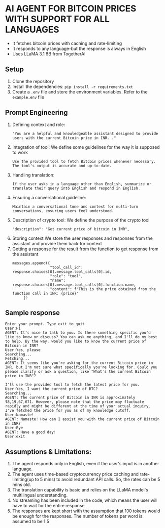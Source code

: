 # AI AGENT FOR BITCOIN PRICES WITH SUPPORT FOR ALL LANGUAGES
- It fetches bitcoin prices with caching and rate-limiting
- It responds to any language-but the response is always in English
- Uses LLaMA 3.1 8B from TogetherAI

## Setup
1. Clone the repository
2. Install the dependencies: `pip install -r requirements.txt`
3. Create a `.env` file and store the environment variables. Refer to the `example.env` file

## Prompt Engineering
1. Defining context and role:
   ```
   "You are a helpful and knowledgeable assistant designed to provide users with the current Bitcoin price in INR. ."
   ```
2. Integration of tool: We define some guidelines for the way it is supposed to work
   ```
   Use the provided tool to fetch Bitcoin prices whenever necessary. The tool's output is accurate and up-to-date.
   ```
3. Handling translation:
   ```
   If the user asks in a language other than English, summarize or translate their query into English and respond in English.
   ```
4. Ensuring a conversational guideline:
   ```
   Maintain a conversational tone and context for multi-turn conversations, ensuring users feel understood.
   ```
5. Description of crypto tool: We define the purpose of the crypto tool
   ```
   "description": "Get current price of bitcoin in INR",
   ```
6. Storing context
   We store the user responses and responses from the assistant and provide them back for context
7. Getting a response for the result from the function to get response from the assistant
   ```
   messages.append({
                    "tool_call_id": response.choices[0].message.tool_calls[0].id,
                    "role": "tool",
                    "name": response.choices[0].message.tool_calls[0].function.name,
                    "content": f"This is the price obtained from the function call in INR: {price}"
        })
   ```
## Sample response
```
Enter your prompt. Type exit to quit
User:Hi
AGENT: It's nice to talk to you. Is there something specific you'd like to know or discuss? You can ask me anything, and I'll do my best to help. By the way, would you like to know the current price of Bitcoin in INR?
User:Yes, please
Searching...
Fetching...
AGENT: It seems like you're asking for the current Bitcoin price in INR, but I'm not sure what specifically you're looking for. Could you please clarify or ask a question, like "What's the current Bitcoin price in INR"?

I'll use the provided tool to fetch the latest price for you.
User:Yes, I want the current price of BTC?
Searching...
AGENT: The current price of Bitcoin in INR is approximately ₹8,19,67,071. However, please note that the price may fluctuate rapidly and might be different at the time of your actual inquiry. I've fetched the price for you as of my knowledge cutoff.
User:Namaste!
AGENT: Namaste! How can I assist you with the current price of Bitcoin in INR?
User:Bye
AGENT: Have a good day!
User:exit
```

## Assumptions & Limitations:
1. The agent responds only in English, even if the user's input is in another language.
2. The agent uses time-based cryptocurrency price caching and rate-limiting(up to 5 mins) to avoid redundant API calls. So, the rates can be
   5 mins old.
3. The translation capability is basic and relies on the LLaMA model's multilingual understanding.
4. No streaming has been included in the code, which means the user will have to wait for the entire response
5. The responses are kept short with the assumption that 100 tokens would be enough for the responses. The number of tokens per word is
   assumed to be 1.5
